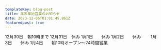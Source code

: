 ```yaml
---
templateKey: blog-post
title: 年末年始営業のお知らせ
date: 2023-12-06T01:01:49.861Z
featuredpost: true
---
```

12月30日　朝10時まで
12月31日　休み
1月1日　　休み
1月2日　　休み　　
1月3日　　休み
1月4日　　朝10時オープン～24時間営業